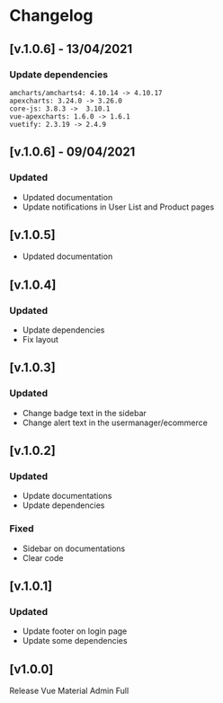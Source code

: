 # Changelog

## [v.1.0.6] - 13/04/2021

### Update dependencies
    amcharts/amcharts4: 4.10.14 -> 4.10.17
    apexcharts: 3.24.0 -> 3.26.0
    core-js: 3.8.3 ->  3.10.1
    vue-apexcharts: 1.6.0 -> 1.6.1
    vuetify: 2.3.19 -> 2.4.9

## [v.1.0.6] - 09/04/2021
### Updated  
- Updated documentation
- Update notifications in User List and Product pages 

## [v.1.0.5]
- Updated documentation

## [v.1.0.4]

### Updated
- Update dependencies
- Fix layout

## [v.1.0.3]

### Updated
- Change badge text in the sidebar
- Change alert text in the usermanager/ecommerce

## [v.1.0.2]

### Updated
- Update documentations
- Update dependencies

### Fixed
- Sidebar on documentations
- Clear code
 
## [v.1.0.1]

### Updated
- Update footer on login page
- Update some dependencies

## [v1.0.0]
Release Vue Material Admin Full
